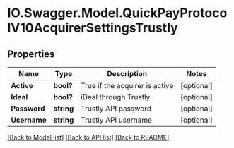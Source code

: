 # IO.Swagger.Model.QuickPayProtocolV10AcquirerSettingsTrustly
## Properties

Name | Type | Description | Notes
------------ | ------------- | ------------- | -------------
**Active** | **bool?** | True if the acquirer is active | [optional] 
**Ideal** | **bool?** | iDeal through Trustly | [optional] 
**Password** | **string** | Trustly API password | [optional] 
**Username** | **string** | Trustly API username | [optional] 

[[Back to Model list]](../README.md#documentation-for-models) [[Back to API list]](../README.md#documentation-for-api-endpoints) [[Back to README]](../README.md)

